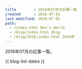 ```yaml
---
title        : 2016年07月の記事一覧
created      : 2016-07-01
last-modified: 2016-07-01
path:
  - /index.html Neo's World
  - /blog/index.html Blog
  - /blog/2016/index.html 2016年
---
```


2016年07月の記事一覧。

{{ blog-list-dates }}
